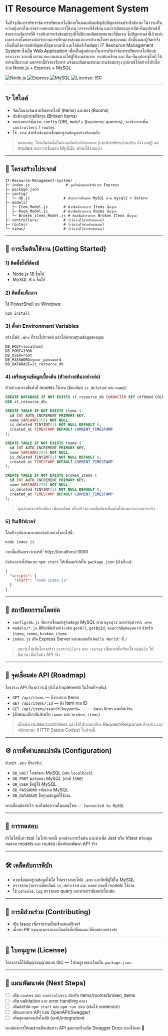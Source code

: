 # IT Resource Management System

ในปัจจุบันการบริหารจัดการทรัพยากรไอทีภายในคณะมักเผชิญกับปัญหาด้านประสิทธิภาพ ไม่ว่าจะเป็นความยุ่งยากในการตรวจสอบสถานะการใช้งาน การจองที่ซ้ำซ้อน และการติดตามการยืม-คืนอุปกรณ์ที่ขาดระบบจัดการที่ดี รวมถึงการแจ้งซ่อมบำรุงที่ไม่มีระบบติดตามสถานะที่ชัดเจน ซึ่งปัญหาเหล่านี้ล้วนส่งผลกระทบโดยตรงต่อกระบวนการเรียนการสอนและการทำงานโดยรวมของคณะ
ดังนั้นคณะผู้จัดทำจึงเล็งเห็นถึงความสำคัญของปัญหาเหล่านี้ และได้คิดริเริ่มพัฒนา IT Resource Management System ซึ่งเป็น Web Application เพื่อเป็นศูนย์กลางในการบริหารจัดการทรัพยากรไอทีแบบครบวงจร ระบบนี้จะอำนวยความสะดวกให้ผู้ใช้งานสามารถ จองห้องเรียน และ ยืม-คืนอุปกรณ์ไอที ได้อย่างเป็นระบบ นอกจากนี้ยังรองรับการ แจ้งและติดตามสถานะงานซ่อมบำรุง อุปกรณ์ได้อย่างโปร่งใส ด้วย Node.js + Express + MySQL

![Node.js](https://img.shields.io/badge/Node.js-18%2B-339933?logo=node.js&logoColor=white)
![Express](https://img.shields.io/badge/Express-5.x-000000?logo=express&logoColor=white)
![MySQL](https://img.shields.io/badge/MySQL-8.x-4479A1?logo=mysql&logoColor=white)
![License: ISC](https://img.shields.io/badge/License-ISC-blue.svg)

---

## ✨ ไฮไลต์
- จัดเก็บและค้นหาทรัพยากรไอที (Items) และห้อง (Rooms)
- บันทึกอุปกรณ์ที่ชำรุด (Broken Items)
- แยกเลเยอร์ชัดเจน: `config` (DB), `models` (business queries), รองรับการเพิ่ม `controllers` / `routes`
- ใช้ `.env` สำหรับซ่อนค่าเชื่อมต่อฐานข้อมูลอย่างปลอดภัย

> หมายเหตุ: โค้ดเริ่มต้นนี้เป็นสเกลตันสำหรับต่อยอด (controllers/routes ยังว่างอยู่) แต่ models และการเชื่อมต่อ MySQL พร้อมใช้งานแล้ว

---

## 📁 โครงสร้างโปรเจกต์
```
IT-Resource-Management-System/
├─ index.js                # จุดเริ่มต้นของเซิร์ฟเวอร์ Express
├─ package.json
├─ config/
│  └─ db.js               # ตั้งค่าการเชื่อมต่อ MySQL ผ่าน mysql2 + dotenv
├─ models/
│  ├─ Item_Model.js       # ฟังก์ชันดึงรายการ Items พื้นฐาน
│  ├─ Room_Model.js       # ฟังก์ชันดึงรายการ Rooms พื้นฐาน
│  └─ Broken_items_Model.js # ฟังก์ชันดึงรายการ Broken Items พื้นฐาน
├─ controllers/           # (เว้นว่างไว้สำหรับต่อยอด)
├─ routes/                # (เว้นว่างไว้สำหรับต่อยอด)
└─ views/                 # (เว้นว่างไว้สำหรับต่อยอด)
```

---

## 🚀 การเริ่มต้นใช้งาน (Getting Started)

### 1) ติดตั้งสิ่งที่ต้องมี
- Node.js 18 ขึ้นไป
- MySQL 8.x ขึ้นไป

### 2) ติดตั้งแพ็กเกจ
ใช้ PowerShell บน Windows:

```powershell
npm install
```

### 3) ตั้งค่า Environment Variables
สร้างไฟล์ `.env` ที่รากโปรเจกต์ แล้วใส่ค่าตามฐานข้อมูลของคุณ:

```env
DB_HOST=localhost
DB_PORT=3306
DB_USER=root
DB_PASSWORD=your_password
DB_DATABASE=it_resource_db
```

### 4) เตรียมฐานข้อมูลเบื้องต้น (ตัวอย่างสคีมาอย่างย่อ)
ตัวอย่างตารางขั้นต่ำที่ models ใช้งาน (มีคอลัมน์ `is_deleted` และ `name`):

```sql
CREATE DATABASE IF NOT EXISTS it_resource_db CHARACTER SET utf8mb4 COLLATE utf8mb4_unicode_ci;
USE it_resource_db;

CREATE TABLE IF NOT EXISTS items (
  id INT AUTO_INCREMENT PRIMARY KEY,
  name VARCHAR(255) NOT NULL,
  is_deleted TINYINT(1) NOT NULL DEFAULT 0,
  created_at TIMESTAMP DEFAULT CURRENT_TIMESTAMP
);

CREATE TABLE IF NOT EXISTS rooms (
  id INT AUTO_INCREMENT PRIMARY KEY,
  name VARCHAR(255) NOT NULL,
  is_deleted TINYINT(1) NOT NULL DEFAULT 0,
  created_at TIMESTAMP DEFAULT CURRENT_TIMESTAMP
);

CREATE TABLE IF NOT EXISTS broken_items (
  id INT AUTO_INCREMENT PRIMARY KEY,
  name VARCHAR(255) NOT NULL,
  is_deleted TINYINT(1) NOT NULL DEFAULT 0,
  created_at TIMESTAMP DEFAULT CURRENT_TIMESTAMP
);
```

> คุณสามารถปรับสคีมา เพิ่มคอลัมน์ หรือสร้างความสัมพันธ์เพิ่มเติมได้ตามการออกแบบจริง

### 5) รันเซิร์ฟเวอร์
โค้ดปัจจุบันสามารถสตาร์ตด้วยคำสั่งต่อไปนี้:

```powershell
node index.js
```

จากนั้นเปิดเบราว์เซอร์ที่: http://localhost:3000

ถ้าต้องการสั่งรันแบบ `npm start` ให้เพิ่มสคริปต์ใน `package.json` (ตัวเลือก):

```json
{
  "scripts": {
    "start": "node index.js"
  }
}
```

---

## 🧩 สถาปัตยกรรมโดยย่อ
- `config/db.js` จัดการเชื่อมต่อฐานข้อมูล MySQL ด้วย `mysql2` และอ่านค่าจาก `.env`
- `models/*.js` มีฟังก์ชันตัวอย่าง เช่น `getAll`, `getById`, `searchByKeyword` สำหรับ `items`, `rooms`, `broken_items`
- `index.js` เปิด Express Server และตอบกลับ `Hello World!` ที่ `/`

> แนะนำให้เพิ่มโครงสร้าง `controllers` และ `routes` เพื่อแยกชั้นเรียกใช้ `models` ให้ชัดเจน เมื่อเริ่มทำ API จริง

---

## 🔌 จุดเชื่อมต่อ API (Roadmap)
โครงร่าง API ที่คาดว่าจะมี (ยังไม่ Implement ในโค้ดปัจจุบัน):
- `GET /api/items` — ดึงรายการ Items
- `GET /api/items/:id` — ดึง Item ตาม ID
- `GET /api/items/search?keyword=...` — ค้นหา Item ตามคีย์เวิร์ด
- (ลักษณะเดียวกันสำหรับ `rooms` และ `broken_items`)

> เมื่อเพิ่ม routes/controllers แล้วให้ใส่รายละเอียด Request/Response ตัวอย่าง และรหัสสถานะ (HTTP Status Codes) ในส่วนนี้

---

## ⚙️ การตั้งค่าและแปรผัน (Configuration)
ตัวแปร `.env` ที่รองรับ:

- `DB_HOST` โฮสต์ของ MySQL (เช่น `localhost`)
- `DB_PORT` พอร์ตของ MySQL (ปกติ `3306`)
- `DB_USER` ชื่อผู้ใช้ MySQL
- `DB_PASSWORD` รหัสผ่าน MySQL
- `DB_DATABASE` ชื่อฐานข้อมูลที่ใช้งาน

หากเชื่อมต่อสำเร็จ จะเห็นข้อความในคอนโซล: `✅ Connected to MySQL`

---

## 🧪 การทดสอบ
ยังไม่ได้ตั้งค่า test ในโปรเจกต์นี้ หากต้องการเริ่มต้น แนะนำเพิ่ม Jest หรือ Vitest พร้อมชุดทดสอบ models และ routes เมื่อพร้อมพัฒนา API จริง

---

## 🛠️ เคล็ดลับการดีบัก
- หากเชื่อมต่อฐานข้อมูลไม่ได้ ให้ตรวจสอบไฟล์ `.env` และสิทธิ์ผู้ใช้ใน MySQL
- ตรวจสอบว่าตารางมีคอลัมน์ `is_deleted` และ `name` ตามที่ models ใช้งาน
- ใช้ `console.log` ตรวจสอบ query และค่าพารามิเตอร์เบื้องต้น

---

## 🤝 การมีส่วนร่วม (Contributing)
- เปิด Issue เพื่อรายงานบั๊กหรือเสนอฟีเจอร์
- เมื่อส่ง PR กรุณาแนบรายละเอียดสิ่งที่เปลี่ยนและวิธีทดสอบอย่างย่อ

---

## 📄 ใบอนุญาต (License)
โครงการนี้ใช้สัญญาอนุญาตแบบ ISC — โปรดดูรายละเอียดใน `package.json`

---

## 📌 แผนพัฒนาต่อ (Next Steps)
- [ ] เพิ่ม `routes` และ `controllers` สำหรับ items/rooms/broken_items
- [ ] เพิ่ม validation และ error handling กลาง
- [ ] เพิ่มสคริปต์ `npm start` และ `npm run dev` (เช่นใช้ nodemon)
- [ ] เขียนเอกสาร API (เช่น OpenAPI/Swagger)
- [ ] เพิ่มชุดทดสอบอัตโนมัติ (unit/integration)

หากต้องการให้ผมช่วยเปิดเส้นทาง API ชุดแรกหรือเพิ่ม Swagger Docs บอกได้เลย 👋